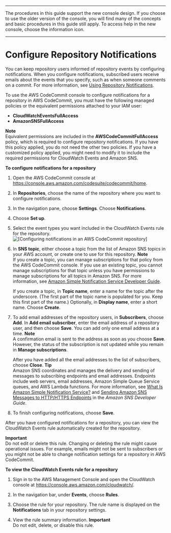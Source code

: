 --------

 The procedures in this guide support the new console design\. If you choose to use the older version of the console, you will find many of the concepts and basic procedures in this guide still apply\. To access help in the new console, choose the information icon\.

--------

# Configure Repository Notifications<a name="how-to-repository-email-create"></a>

You can keep repository users informed of repository events by configuring notifications\. When you configure notifications, subscribed users receive emails about the events that you specify, such as when someone comments on a commit\. For more information, see [Using Repository Notifications](how-to-repository-email.md#how-to-repository-email-using)\. 

To use the AWS CodeCommit console  to configure notifications for a repository in AWS CodeCommit, you must have the following managed policies or the equivalent permissions attached to your IAM user:
+ **CloudWatchEventsFullAccess**
+ **AmazonSNSFullAccess**

**Note**  
Equivalent permissions are included in the **AWSCodeCommitFullAccess** policy, which is required to configure repository notifications\. If you have this policy applied, you do not need the other two policies\. If you have a customized policy applied, you might need to modify it to include the required permissions for CloudWatch Events and Amazon SNS\.<a name="how-to-repository-email-create-configure-console"></a>

**To configure notifications for a repository**

1. Open the AWS CodeCommit console at [https://console\.aws\.amazon\.com/codesuite/codecommit/home](https://console.aws.amazon.com/codesuite/codecommit/home)\.

1. In **Repositories**, choose the name of the repository where you want to configure notifications\. 

1. In the navigation pane, choose **Settings**\. Choose **Notifications**\.

1. Choose **Set up**\.

1. Select the event types you want included in the CloudWatch Events rule for the repository\.  
![\[Configuring notifications in an AWS CodeCommit repository\]](http://docs.aws.amazon.com/codecommit/latest/userguide/images/codecommit-notifications-configuring.png)

1. In **SNS topic**, either choose a topic from the list of Amazon SNS topics in your AWS account, or create one to use for this repository\. 
**Note**  
If you create a topic, you can manage subscriptions for that policy from the AWS CodeCommit console\. If you use an existing topic, you cannot manage subscriptions for that topic unless you have permissions to manage subscriptions for all topics in Amazon SNS\. For more information, see [Amazon Simple Notification Service Developer Guide](http://docs.aws.amazon.com/sns/latest/dg/)\.

   If you create a topic, in **Topic name**, enter a name for the topic after the underscore\. \(The first part of the topic name is populated for you\. Keep this first part of the name\.\) Optionally, in **Display name**, enter a short name\. Choose **Create**\.

1. To add email addresses of the repository users, in **Subscribers**, choose **Add**\. In **Add email subscriber**, enter the email address of a repository user, and then choose **Save**\. You can add only one email address at a time\.
**Note**  
A confirmation email is sent to the address as soon as you choose **Save**\. However, the status of the subscription is not updated while you remain in **Manage subscriptions**\.

   After you have added all the email addresses to the list of subscribers, choose **Close**\.
**Tip**  
Amazon SNS coordinates and manages the delivery and sending of messages to subscribing endpoints and email addresses\. Endpoints include web servers, email addresses, Amazon Simple Queue Service queues, and AWS Lambda functions\. For more information, see [What Is Amazon Simple Notification Service?](http://docs.aws.amazon.com/sns/latest/dg/welcome.html) and [Sending Amazon SNS Messages to HTTP/HTTPS Endpoints](http://docs.aws.amazon.com/sns/latest/dg/SendMessageToHttp.html) in the *Amazon SNS Developer Guide*\.

1. To finish configuring notifications, choose **Save**\.

After you have configured notifications for a repository, you can view the CloudWatch Events rule automatically created for the repository\.

**Important**  
Do not edit or delete this rule\. Changing or deleting the rule might cause operational issues\. For example, emails might not be sent to subscribers or you might not be able to change notification settings for a repository in AWS CodeCommit\.<a name="how-to-repository-email-view-rule"></a>

**To view the CloudWatch Events rule for a repository**

1. Sign in to the AWS Management Console and open the CloudWatch console at [https://console\.aws\.amazon\.com/cloudwatch/](https://console.aws.amazon.com/cloudwatch/)\.

1. In the navigation bar, under **Events**, choose **Rules**\.

1. Choose the rule for your repository\. The rule name is displayed on the **Notifications** tab in your repository settings\.

1. View the rule summary information\.
**Important**  
 Do not edit, delete, or disable this rule\.